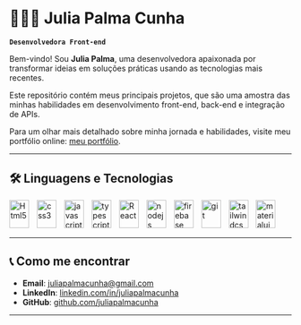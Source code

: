 # 👩‍💻✨ Julia Palma Cunha

**`Desenvolvedora Front-end`**


Bem-vindo! Sou **Julia Palma**, uma desenvolvedora apaixonada por transformar ideias em soluções práticas usando as tecnologias mais recentes.

Este repositório contém meus principais projetos, que são uma amostra das minhas habilidades em desenvolvimento front-end, back-end e integração de APIs.

Para um olhar mais detalhado sobre minha jornada e habilidades, visite meu portfólio online: [meu portfólio](https://portifolio-dev-green.vercel.app/).

---

## 🛠️ Linguagens e Tecnologias


   <img src="https://cdn.jsdelivr.net/gh/devicons/devicon/icons/html5/html5-original.svg" alt="Html5" width="35" height="50" style="margin-right: 10px;"/>
   <img src="https://cdn.jsdelivr.net/gh/devicons/devicon/icons/css3/css3-original.svg" alt="css3" width="35" height="50" style="margin-right: 10px;"/>
   <img src="https://cdn.jsdelivr.net/gh/devicons/devicon/icons/javascript/javascript-original.svg" alt="javascript" width="35" height="50" style="margin-right: 10px;"/>
   <img src="https://cdn.jsdelivr.net/gh/devicons/devicon/icons/typescript/typescript-original.svg" alt="typescript" width="35" height="50" style="margin-right: 10px;"/>
   <img src="https://cdn.jsdelivr.net/gh/devicons/devicon/icons/react/react-original.svg" alt="React" width="35" height="50" style="margin-right: 10px;"/>
   <img src="https://cdn.jsdelivr.net/gh/devicons/devicon/icons/nodejs/nodejs-original.svg" alt="nodejs" width="35" height="50" style="margin-right: 10px;"/>
   <img src="https://cdn.jsdelivr.net/gh/devicons/devicon/icons/firebase/firebase-original.svg" alt="firebase" width="35" height="50" style="margin-right: 10px;"/>
   <img src="https://cdn.jsdelivr.net/gh/devicons/devicon/icons/git/git-original.svg" alt="git" width="35" height="50" style="margin-right: 10px;"/>
   <img src="https://cdn.jsdelivr.net/gh/devicons/devicon/icons/tailwindcss/tailwindcss-original.svg" alt="tailwindcss" width="35" height="50" style="margin-right: 10px;"/>
   <img src="https://cdn.jsdelivr.net/gh/devicons/devicon/icons/materialui/materialui-original.svg" alt="materialui" width="35" height="50"/>

---

## 📞 Como me encontrar

- **Email**: [juliapalmacunha@gmail.com](juliapalmacunha@gmail.com)
- **LinkedIn**: [linkedin.com/in/juliapalmacunha](https://www.linkedin.com/in/julia-palma-cunha/)
- **GitHub**: [github.com/juliapalmacunha](https://github.com/juliapalmacunha)

---
